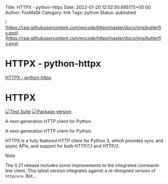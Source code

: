 Title: HTTPX - python-httpx
Date: 2022-01-20 12:52:50.695175+00:00
Author: FoxMaSk 
Category: link
Tags: python
Status: published


![https://raw.githubusercontent.com/encode/httpx/master/docs/img/butterfly.png](https://raw.githubusercontent.com/encode/httpx/master/docs/img/butterfly.png)


# HTTPX - python-httpx

[HTTPX - python-httpx](https://www.python-httpx.org/)



HTTPX 
=====

[![Test
Suite](https://github.com/encode/httpx/workflows/Test%20Suite/badge.svg)](https://github.com/encode/httpx/actions)
[![Package
version](https://badge.fury.io/py/httpx.svg)](https://pypi.org/project/httpx/)

A next-generation HTTP client for Python.

A next-generation HTTP client for Python.

HTTPX is a fully featured HTTP client for Python 3, which provides sync
and async APIs, and support for both HTTP/1.1 and HTTP/2.

Note

The 0.21 release includes some improvements to the integrated
command-line client. This latest version integrates against a
re-designed version of `httpcore`. Bot...

